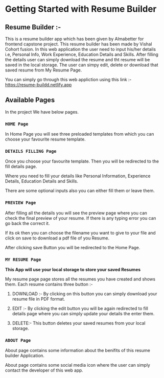 # Getting Started with Resume Builder

## Resume Builder :-
This is a resume builder app which has been given by Almabetter for frontend capstone project. This resume builder has been made by Vishal Cohort fusion. In this web application the user need to input his/her details i.e, Personal Info, Work Experience, Education Details and Skills. After filling the details user can simply download the resume and tht resume will be saved in the local storage. The user can simpy edit, delete or download that saved resume from My Resume Page.

You can simply go through this web appliction using this link :- https://resume-buildd.netlify.app




## Available Pages

In the project We have below pages.



### `HOME Page`
In Home Page you will see three preloaded templates from which 
you can choose your favourite resume template.



### `DETAILS FILLING Page`

Once you choose your favourite template. Then you will be redirected to the fill details page.

Where you need to fill your details like Personal Information, Experience Details, Education Details and Skills.

There are some optional inputs also you can either fill them or leave them.



### `PREVIEW Page`

After filling all the details you will see the preview page where you can check the final preview of your resume. If there is any typing error you can go back the correct it. 

If its ok then you can choose the filename you want to give to your file and click on save to download a pdf file of you Resume. 

After clicking save Button you will be redirected to the Home Page.



### `MY RESUME Page`

**This App will use your local storage to store your saved Resumes**

My resume page page stores all the resumes you have created and shows them. Each resume contains three button :-

1) DOWNLOAD :- By clicking on this button you can simply download your resume file in PDF format.

2) EDIT :- By clicking the edit button you will be again redirected to fill details page where you can simply update your details the enter them.

3) DELETE:- This button deletes your saved resumes from your local storage.


### `ABOUT Page`

About page contains some information about the benifits of this resume builder Application.

About page contains some social media icon where the user can simply contact the developer of this web app.
